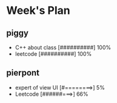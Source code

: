 # Week's Plan

## piggy

- C++ about class [##########] 100%
- leetcode [##########] 100%

## pierpont

- expert of view UI [#========>] 5%
- Leetcode [######===>] 66%